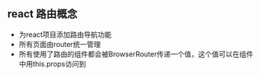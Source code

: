 ## react 路由概念
  - 为react项目添加路由导航功能
  - 所有页面由router统一管理
  - 所有使用了路由的组件都会被BrowserRouter传递一个值，这个值可以在组件中用this.props访问到